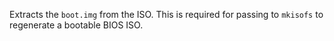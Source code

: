 Extracts the `boot.img` from the ISO. This is required for passing to `mkisofs` to regenerate a bootable BIOS ISO.